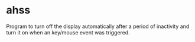 # ahss
Program to turn off the display automatically after a period of inactivity and turn it on when an key/mouse event was triggered.
